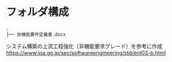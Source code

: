 # フォルダ構成

```
.
├── 非機能要件定義書.docx

```

システム構築の上流工程強化（非機能要求グレード）を参考に作成
https://www.ipa.go.jp/sec/softwareengineering/std/ent03-b.html

